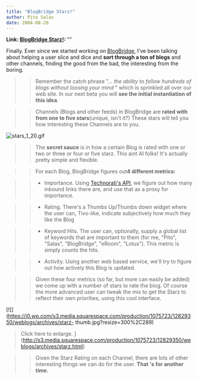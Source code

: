 ```yaml
---
title: "BlogBridge Starz!"
author: Pito Salas
date: 2004-08-20
---
```


**Link: [BlogBridge Starz!](None):** ""

Finally. Ever since we started working on
[BlogBridge](<http://www.blogbridge.com>), I've been talking about helping a
user slice and dice and **sort through a ton of blogs** and other channels,
finding the good from the bad, the interesting from the boring.

>>

>> Remember the catch phrase "… _the ability to follow hundreds of blogs
without loosing your mind_ " which is sprinkled all over our web site. In our
next beta you will **see the initial instantiation of this idea**.

>>

>> Channels (Blogs and other feeds) in BlogBridge are **rated with from one to
five stars**(unique, isn't it?) These stars will tell you how interesting
these Channels are to you.

>>

>>
![stars_1_20.gif](https://i0.wp.com/s3.media.squarespace.com/production/1075723/12829350/weblogs/archives/stars_1_20.gif?resize=92%2C15)

>>

>> The **secret sauce** is in how a certain Blog is rated with one or two or
three or four or five starz. This aint AI folks! It's actually pretty simple
and flexible.

>>

>> For each Blog, BlogBridge figures out**4 different metrics:**

>>

>>   * Importance. Using [Technorati's API](<http://www.technorati.com>), we
figure out how many inbound links there are, and use that as a proxy for
importance.

>>   * Rating. There's a Thumbs Up/Thumbs down widget where the user can,
Tivo-like, indicate subjectively how much they like the Blog

>>   * Keyword Hits. The user can, optionally, supply a global list of
keywords that are important to them (for me, "Pito", "Salas", "BlogBridge",
"eRoom", "Lotus"). This metric is simply counts the hits.

>>   * Activity. Using another web based service, we'll try to figure out how
actively this Blog is updated.

>>

>>

>> Given these four metrics (so far, but more can easily be added) we come up
with a number of stars to rate the blog. Of course the more advanced user can
tweak the mix to get the Starz to reflect their own priorities, using this
cool interface.

>>

>>
[![](https://i0.wp.com/s3.media.squarespace.com/production/1075723/12829350/weblogs/archives/starz-
thumb.jpg?resize=300%2C289)  
> Click here to enlarge.
> ](<http://s3.media.squarespace.com/production/1075723/12829350/weblogs/archives/starz.html>)
>>

>> Given the Starz Rating on each Channel, there are lots of other interesting
things we can do for the user. **That 's for another time.**


